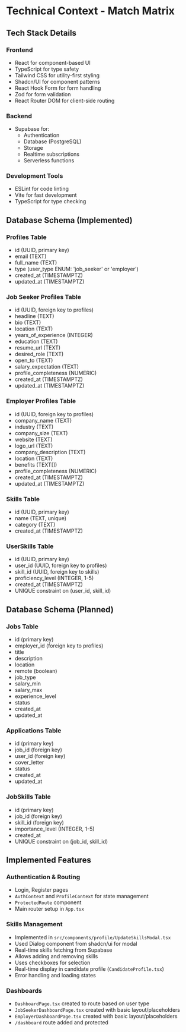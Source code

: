 # Technical Context - Match Matrix

## Tech Stack Details

### Frontend

- React for component-based UI
- TypeScript for type safety
- Tailwind CSS for utility-first styling
- Shadcn/UI for component patterns
- React Hook Form for form handling
- Zod for form validation
- React Router DOM for client-side routing

### Backend

- Supabase for:
  - Authentication
  - Database (PostgreSQL)
  - Storage
  - Realtime subscriptions
  - Serverless functions

### Development Tools

- ESLint for code linting
- Vite for fast development
- TypeScript for type checking

## Database Schema (Implemented)

### Profiles Table

- id (UUID, primary key)
- email (TEXT)
- full_name (TEXT)
- type (user_type ENUM: 'job_seeker' or 'employer')
- created_at (TIMESTAMPTZ)
- updated_at (TIMESTAMPTZ)

### Job Seeker Profiles Table

- id (UUID, foreign key to profiles)
- headline (TEXT)
- bio (TEXT)
- location (TEXT)
- years_of_experience (INTEGER)
- education (TEXT)
- resume_url (TEXT)
- desired_role (TEXT)
- open_to (TEXT)
- salary_expectation (TEXT)
- profile_completeness (NUMERIC)
- created_at (TIMESTAMPTZ)
- updated_at (TIMESTAMPTZ)

### Employer Profiles Table

- id (UUID, foreign key to profiles)
- company_name (TEXT)
- industry (TEXT)
- company_size (TEXT)
- website (TEXT)
- logo_url (TEXT)
- company_description (TEXT)
- location (TEXT)
- benefits (TEXT[])
- profile_completeness (NUMERIC)
- created_at (TIMESTAMPTZ)
- updated_at (TIMESTAMPTZ)

### Skills Table

- id (UUID, primary key)
- name (TEXT, unique)
- category (TEXT)
- created_at (TIMESTAMPTZ)

### UserSkills Table

- id (UUID, primary key)
- user_id (UUID, foreign key to profiles)
- skill_id (UUID, foreign key to skills)
- proficiency_level (INTEGER, 1-5)
- created_at (TIMESTAMPTZ)
- UNIQUE constraint on (user_id, skill_id)

## Database Schema (Planned)

### Jobs Table

- id (primary key)
- employer_id (foreign key to profiles)
- title
- description
- location
- remote (boolean)
- job_type
- salary_min
- salary_max
- experience_level
- status
- created_at
- updated_at

### Applications Table

- id (primary key)
- job_id (foreign key)
- user_id (foreign key)
- cover_letter
- status
- created_at
- updated_at

### JobSkills Table

- id (primary key)
- job_id (foreign key)
- skill_id (foreign key)
- importance_level (INTEGER, 1-5)
- created_at
- UNIQUE constraint on (job_id, skill_id)

## Implemented Features

### Authentication & Routing

- Login, Register pages
- `AuthContext` and `ProfileContext` for state management
- `ProtectedRoute` component
- Main router setup in `App.tsx`

### Skills Management

- Implemented in `src/components/profile/UpdateSkillsModal.tsx`
- Used Dialog component from shadcn/ui for modal
- Real-time skills fetching from Supabase
- Allows adding and removing skills
- Uses checkboxes for selection
- Real-time display in candidate profile (`CandidateProfile.tsx`)
- Error handling and loading states

### Dashboards

- `DashboardPage.tsx` created to route based on user type
- `JobSeekerDashboardPage.tsx` created with basic layout/placeholders
- `EmployerDashboardPage.tsx` created with basic layout/placeholders
- `/dashboard` route added and protected
